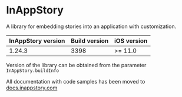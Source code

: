 # InAppStory

A library for embedding stories into an application with customization.

| InAppStory version | Build version | iOS version |
|--------------------|---------------|-------------|
| 1.24.3             | 3398          | >= 11.0     |

Version of the library can be obtained from the parameter `InAppStory.buildInfo`

All documentation with code samples has been moved to [docs.inappstory.com](https://docs.inappstory.com/sdk-guides/ios/how-to-get-started.html)
